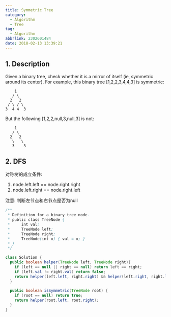 ```yaml
---
title: Symmetric Tree
category:
  - Algorithm
  - Tree
tag:
  - Algorithm
abbrlink: 2302601484
date: 2018-02-13 13:39:21
---
```


## 1. Description
Given a binary tree, check whether it is a mirror of itself (ie, symmetric around its center).
For example, this binary tree [1,2,2,3,4,4,3] is symmetric:
```text
    1
   / \
  2   2
 / \ / \
3  4 4  3
```
But the following [1,2,2,null,3,null,3] is not:
```text
    1
   / \
  2   2
   \   \
   3    3
```



## 2. DFS
对称树的成立条件:
1. node.left.left == node.right.right
2. node.left.right == node.right.left

注意: 判断左节点和右节点是否为null
```java
/**
 * Definition for a binary tree node.
 * public class TreeNode {
 *     int val;
 *     TreeNode left;
 *     TreeNode right;
 *     TreeNode(int x) { val = x; }
 * }
 */

class Solution {
  public boolean helper(TreeNode left, TreeNode right){
    if (left == null || right == null) return left == right;
    if (left.val != right.val) return false;
    return helper(left.left, right.right) && helper(left.right, right.left);
  }
  
  public boolean isSymmetric(TreeNode root) {
    if (root == null) return true;
    return helper(root.left, root.right);
  }
}
```